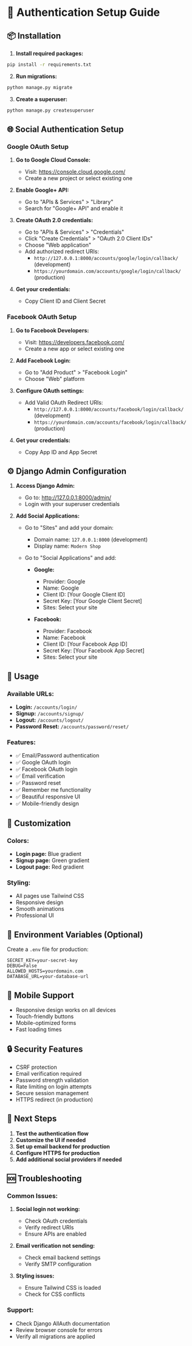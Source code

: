 # 🔐 Authentication Setup Guide

## 📦 Installation

1. **Install required packages:**
```bash
pip install -r requirements.txt
```

2. **Run migrations:**
```bash
python manage.py migrate
```

3. **Create a superuser:**
```bash
python manage.py createsuperuser
```

## 🌐 Social Authentication Setup

### Google OAuth Setup

1. **Go to Google Cloud Console:**
   - Visit: https://console.cloud.google.com/
   - Create a new project or select existing one

2. **Enable Google+ API:**
   - Go to "APIs & Services" > "Library"
   - Search for "Google+ API" and enable it

3. **Create OAuth 2.0 credentials:**
   - Go to "APIs & Services" > "Credentials"
   - Click "Create Credentials" > "OAuth 2.0 Client IDs"
   - Choose "Web application"
   - Add authorized redirect URIs:
     - `http://127.0.0.1:8000/accounts/google/login/callback/` (development)
     - `https://yourdomain.com/accounts/google/login/callback/` (production)

4. **Get your credentials:**
   - Copy Client ID and Client Secret

### Facebook OAuth Setup

1. **Go to Facebook Developers:**
   - Visit: https://developers.facebook.com/
   - Create a new app or select existing one

2. **Add Facebook Login:**
   - Go to "Add Product" > "Facebook Login"
   - Choose "Web" platform

3. **Configure OAuth settings:**
   - Add Valid OAuth Redirect URIs:
     - `http://127.0.0.1:8000/accounts/facebook/login/callback/` (development)
     - `https://yourdomain.com/accounts/facebook/login/callback/` (production)

4. **Get your credentials:**
   - Copy App ID and App Secret

## ⚙️ Django Admin Configuration

1. **Access Django Admin:**
   - Go to: http://127.0.0.1:8000/admin/
   - Login with your superuser credentials

2. **Add Social Applications:**
   - Go to "Sites" and add your domain:
     - Domain name: `127.0.0.1:8000` (development)
     - Display name: `Modern Shop`
   
   - Go to "Social Applications" and add:
     - **Google:**
       - Provider: Google
       - Name: Google
       - Client ID: [Your Google Client ID]
       - Secret Key: [Your Google Client Secret]
       - Sites: Select your site
     
     - **Facebook:**
       - Provider: Facebook
       - Name: Facebook
       - Client ID: [Your Facebook App ID]
       - Secret Key: [Your Facebook App Secret]
       - Sites: Select your site

## 🚀 Usage

### Available URLs:
- **Login:** `/accounts/login/`
- **Signup:** `/accounts/signup/`
- **Logout:** `/accounts/logout/`
- **Password Reset:** `/accounts/password/reset/`

### Features:
- ✅ Email/Password authentication
- ✅ Google OAuth login
- ✅ Facebook OAuth login
- ✅ Email verification
- ✅ Password reset
- ✅ Remember me functionality
- ✅ Beautiful responsive UI
- ✅ Mobile-friendly design

## 🎨 Customization

### Colors:
- **Login page:** Blue gradient
- **Signup page:** Green gradient  
- **Logout page:** Red gradient

### Styling:
- All pages use Tailwind CSS
- Responsive design
- Smooth animations
- Professional UI

## 🔧 Environment Variables (Optional)

Create a `.env` file for production:

```env
SECRET_KEY=your-secret-key
DEBUG=False
ALLOWED_HOSTS=yourdomain.com
DATABASE_URL=your-database-url
```

## 📱 Mobile Support

- Responsive design works on all devices
- Touch-friendly buttons
- Mobile-optimized forms
- Fast loading times

## 🔒 Security Features

- CSRF protection
- Email verification required
- Password strength validation
- Rate limiting on login attempts
- Secure session management
- HTTPS redirect (in production)

## 🎯 Next Steps

1. **Test the authentication flow**
2. **Customize the UI if needed**
3. **Set up email backend for production**
4. **Configure HTTPS for production**
5. **Add additional social providers if needed**

## 🆘 Troubleshooting

### Common Issues:

1. **Social login not working:**
   - Check OAuth credentials
   - Verify redirect URIs
   - Ensure APIs are enabled

2. **Email verification not sending:**
   - Check email backend settings
   - Verify SMTP configuration

3. **Styling issues:**
   - Ensure Tailwind CSS is loaded
   - Check for CSS conflicts

### Support:
- Check Django AllAuth documentation
- Review browser console for errors
- Verify all migrations are applied
